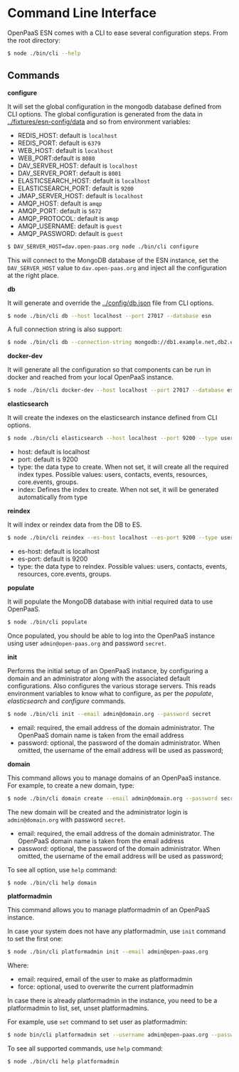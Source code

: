 # Command Line Interface

OpenPaaS ESN comes with a CLI to ease several configuration steps. From the root directory:

```bash
$ node ./bin/cli --help
```

## Commands

**configure**

It will set the global configuration in the mongodb database defined from CLI options.
The global configuration is generated from the data in [../fixtures/esn-config/data](../fixtures/esn-config/data) and so from environment variables:

- REDIS_HOST: default is `localhost`
- REDIS_PORT: default is `6379`
- WEB_HOST: default is `localhost`
- WEB_PORT:default is `8080`
- DAV_SERVER_HOST: default is `localhost`
- DAV_SERVER_PORT: default is `8001`
- ELASTICSEARCH_HOST: default is `localhost`
- ELASTICSEARCH_PORT: default is `9200`
- JMAP_SERVER_HOST: default is `localhost`
- AMQP_HOST: default is `amqp`
- AMQP_PORT: default is `5672`
- AMQP_PROTOCOL: default is `amqp`
- AMQP_USERNAME: default is `guest`
- AMQP_PASSWORD: default is `guest`

```bash
$ DAV_SERVER_HOST=dav.open-paas.org node ./bin/cli configure
```

This will connect to the MongoDB database of the ESN instance, set the `DAV_SERVER_HOST` value to `dav.open-paas.org` and inject all the configuration at the right place.

**db**

It will generate and override the [../config/db.json](../config/db.json) file from CLI options.

```bash
$ node ./bin/cli db --host localhost --port 27017 --database esn
```

A full connection string is also support:

```bash
$ node ./bin/cli db --connection-string mongodb://db1.example.net,db2.example.net:2500/?replicaSet=test
```

**docker-dev**

It will generate all the configuration so that components can be run in docker and reached from your local OpenPaaS instance.

```bash
$ node ./bin/cli docker-dev --host localhost --port 27017 --database esn
```

**elasticsearch**

It will create the indexes on the elasticsearch instance defined from CLI options.

```bash
$ node ./bin/cli elasticsearch --host localhost --port 9200 --type users --index users.idx
```

- host: default is localhost
- port: default is 9200
- type: the data type to create. When not set, it will create all the required index types.
Possible values: users, contacts, events, resources, core.events, groups.
- index: Defines the index to create. When not set, it will be generated automatically from type

**reindex**

It will index or reindex data from the DB to ES.

```bash
$ node ./bin/cli reindex --es-host localhost --es-port 9200 --type users
```

- es-host: default is localhost
- es-port: default is 9200
- type: the data type to reindex. Possible values: users, contacts, events, resources, core.events, groups.

**populate**

It will populate the MongoDB database with initial required data to use OpenPaaS.

```bash
$ node ./bin/cli populate
```

Once populated, you should be able to log into the OpenPaaS instance using user `admin@open-paas.org` and password `secret`.

**init**

Performs the initial setup of an OpenPaaS instance, by configuring a domain and an administrator
along with the associated default configurations. Also configures the various storage servers.
This reads environment variables to know what to configure, as per the *populate*, *elasticsearch* and *configure* commands.

```bash
$ node ./bin/cli init --email admin@domain.org --password secret
```

- email: required, the email address of the domain administrator. The OpenPaaS domain name is taken from the email address
- password: optional, the password of the domain administrator. When omitted,
the username of the email address will be used as password;

**domain**

This command allows you to manage domains of an OpenPaaS instance. For example,
to create a new domain, type:

```bash
$ node ./bin/cli domain create --email admin@domain.org --password secret
```

The new domain will be created and the administrator login is `admin@domain.org`
with password `secret`.

- email: required, the email address of the domain administrator. The OpenPaaS domain name is taken from the email address
- password: optional, the password of the domain administrator. When omitted,
the username of the email address will be used as password;

To see all option, use `help` command:

```bash
$ node ./bin/cli help domain
```

**platformadmin**

This command allows you to manage platformadmin of an OpenPaaS instance.

In case your system does not have any platformadmin, use `init` command to set
the first one:

```bash
$ node ./bin/cli platformadmin init --email admin@open-paas.org
```

Where:

- email: required, email of the user to make as platformadmin
- force: optional, used to overwrite the current platformadmin

In case there is already platformadmin in the instance, you need to be a platformadmin
to list, set, unset platformadmins.

For example, use `set` command to set user as platformadmin:

```bash
$ node bin/cli platformadmin set --username admin@open-paas.org --password secret  --email user1@open-paas.org
```

To see all supported commands, use `help` command:

```bash
$ node ./bin/cli help platformadmin
```
